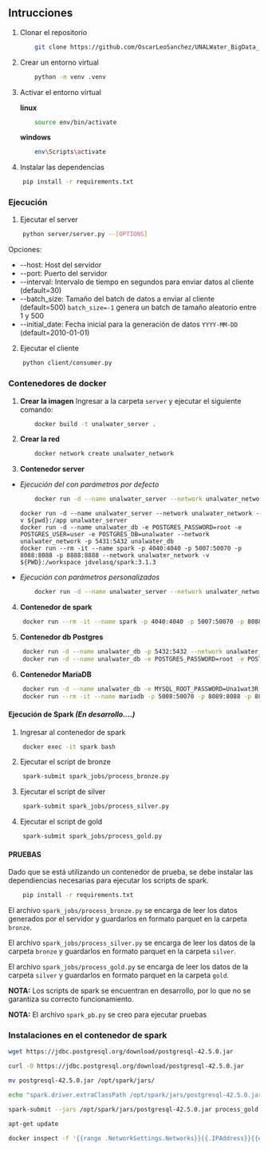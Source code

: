 ## Intrucciones

1. Clonar el repositorio

   ```bash
       git clone https://github.com/OscarLeoSanchez/UNALWater_BigData_Project.git
   ```

2. Crear un entorno virtual

   ```bash
       python -m venv .venv
   ```

3. Activar el entorno virtual

   **linux**

   ```bash
       source env/bin/activate
   ```

   **windows**

   ```bash
       env\Scripts\activate
   ```

4. Instalar las dependencias

```bash
    pip install -r requirements.txt
```

### Ejecución

1. Ejecutar el server

```bash
    python server/server.py --[OPTIONS]
```

Opciones:

- --host: Host del servidor
- --port: Puerto del servidor
- --interval: Intervalo de tiempo en segundos para enviar datos al cliente (default=30)
- --batch_size: Tamaño del batch de datos a enviar al cliente (default=500) `batch_size=-1` genera un batch de tamaño aleatorio entre 1 y 500
- --initial_date: Fecha inicial para la generación de datos `YYYY-MM-DD` (default=2010-01-01)

2. Ejecutar el cliente

```bash
    python client/consumer.py
```

### Contenedores de docker

1. **Crear la imagen**
   Ingresar a la carpeta `server` y ejecutar el siguiente comando:

   ```bash
       docker build -t unalwater_server .
   ```

2. **Crear la red**

   ```bash
       docker network create unalwater_network
   ```

3. **Contenedor server**

- _Ejecución del con parámetros por defecto_

  ```bash
      docker run -d --name unalwater_server --network unalwater_network -v ${pwd}:/app unalwater_server
  ```

      docker run -d --name unalwater_server --network unalwater_network -v ${pwd}:/app unalwater_server
      docker run -d --name unalwater_db -e POSTGRES_PASSWORD=root -e POSTGRES_USER=user -e POSTGRES_DB=unalwater --network unalwater_network -p 5431:5432 unalwater_db
      docker run --rm -it --name spark -p 4040:4040 -p 5007:50070 -p 8088:8088 -p 8888:8888 --network unalwater_network -v ${PWD}:/workspace jdvelasq/spark:3.1.3

- _Ejecución con parámetros personalizados_

  ```bash
      docker run -d --name unalwater_server --network unalwater_network -v ${pwd}:/app unalwater_server --interval 30 --batch_size 10 --initial_date "2021-01-01"
  ```

4. **Contenedor de spark**

```bash
    docker run --rm -it --name spark -p 4040:4040 -p 5007:50070 -p 8088:8088 -p 8888:8888 --network unalwater_network -v ${PWD}:/workspace jdvelasq/spark:3.1.3
```

5. **Contenedor db Postgres**

```bash
    docker run -d --name unalwater_db -p 5432:5432 --network unalwater_network -v ${pwd}:/var/lib/postgresql/data unalwater_db
    docker run -d --name unalwater_db -e POSTGRES_PASSWORD=root -e POSTGRES_USER=user -e POSTGRES_DB=unalwater --network unalwater_network -p 5431:5432 unalwater_db
```

6. **Contenedor MariaDB**

```bash
    docker run -d --name unalwater_db -e MYSQL_ROOT_PASSWORD=Una1wat3R -e MYSQL_DATABASE=unalwater --network unalwater_network -p 3306:3306 mariadb
    docker run --rm -it --name mariadb -p 5008:50070 -p 8089:8088 -p 8889:8888 --network unalwater_network -v ${PWD}:/workspace jdvelasq/mariadb:10.3.34
```

#### Ejecución de Spark _(En desarrollo....)_

1. Ingresar al contenedor de spark

```bash
    docker exec -it spark bash
```

2. Ejecutar el script de bronze

```bash
    spark-submit spark_jobs/process_bronze.py
```

3. Ejecutar el script de silver

```bash
    spark-submit spark_jobs/process_silver.py
```

4. Ejecutar el script de gold

```bash
    spark-submit spark_jobs/process_gold.py
```

#### **PRUEBAS**

Dado que se está utilizando un contenedor de prueba, se debe instalar las dependiencias necesarias para ejecutar los scripts de spark.

```bash
    pip install -r requirements.txt
```

El archivo `spark_jobs/process_bronze.py` se encarga de leer los datos generados por el servidor y guardarlos en formato parquet en la carpeta `bronze`.

El archivo `spark_jobs/process_silver.py` se encarga de leer los datos de la carpeta `bronze` y guardarlos en formato parquet en la carpeta `silver`.

El archivo `spark_jobs/process_gold.py` se encarga de leer los datos de la carpeta `silver` y guardarlos en formato parquet en la carpeta `gold`.

**NOTA:** Los scripts de spark se encuentran en desarrollo, por lo que no se garantiza su correcto funcionamiento.

**NOTA:** El archivo `spark_pb.py` se creo para ejecutar pruebas

### Instalaciones en el contenedor de spark

```bash
wget https://jdbc.postgresql.org/download/postgresql-42.5.0.jar

curl -O https://jdbc.postgresql.org/download/postgresql-42.5.0.jar

mv postgresql-42.5.0.jar /opt/spark/jars/

echo "spark.driver.extraClassPath /opt/spark/jars/postgresql-42.5.0.jar" >> $SPARK_HOME/conf/spark-defaults.conf

spark-submit --jars /opt/spark/jars/postgresql-42.5.0.jar process_gold.py

apt-get update

docker inspect -f '{{range .NetworkSettings.Networks}}{{.IPAddress}}{{end}}' unalwater_db
```
